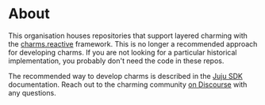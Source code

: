# About

This organisation houses repositories that support layered charming with the
[charms.reactive][charms.reactive] framework. This is no longer a recommended
approach for developing charms. If you are not looking for a particular historical
implementation, you probably don't need the code in these repos.

The recommended way to develop charms is described in the [Juju SDK][juju-sdk]
documentation. Reach out to the charming community [on Discourse][discourse]
with any questions.

[charms.reactive]: https://charmsreactive.readthedocs.io/en/latest/
[juju-sdk]: https://juju.is/docs/sdk
[discourse]: https://discourse.charmhub.io/
